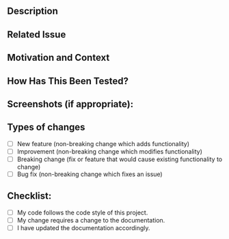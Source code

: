 ## Description
<!--- Describe your changes in detail -->

## Related Issue
<!--- This project only accepts pull requests related to open issues -->
<!--- If suggesting a new feature or change, please discuss it in an issue first
-->
<!--- If fixing a bug, there should be an issue describing it with steps to
reproduce -->
<!--- Please link to the issue here: -->

## Motivation and Context
<!--- Why is this change required? What problem does it solve? -->

## How Has This Been Tested?
<!--- Please describe in detail how you tested your changes. -->
<!--- Include details of your testing environment, and the tests you ran to -->
<!--- see how your change affects other areas of the code, etc. -->

## Screenshots (if appropriate):

## Types of changes
<!--- What types of changes does your code introduce? Put an `x` in all the
boxes that apply: -->
- [ ] New feature (non-breaking change which adds functionality)
- [ ] Improvement (non-breaking change which modifies functionality)
- [ ] Breaking change (fix or feature that would cause existing functionality to
  change)
- [ ] Bug fix (non-breaking change which fixes an issue)

## Checklist:
<!--- Go over all the following points, and put an `x` in all the boxes that
apply. -->
<!--- If you're unsure about any of these, don't hesitate to ask. We're here to
help! -->
- [ ] My code follows the code style of this project.
- [ ] My change requires a change to the documentation.
- [ ] I have updated the documentation accordingly.
